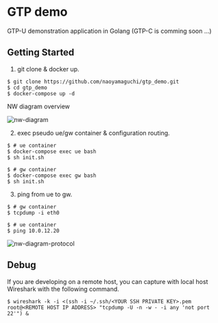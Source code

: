 # GTP demo
GTP-U demonstration application in Golang
(GTP-C is comming soon ...)

## Getting Started
1. git clone & docker up.
```
$ git clone https://github.com/naoyamaguchi/gtp_demo.git
$ cd gtp_demo
$ docker-compose up -d
```
 NW diagram overview 

![nw-diagram](https://raw.githubusercontent.com/naoyamaguchi/gtp_demo/images/nwdiagram.png)

2. exec pseudo ue/gw container & configuration routing.
```
$ # ue container
$ docker-compose exec ue bash
$ sh init.sh

$ # gw container
$ docker-compose exec gw bash
$ sh init.sh
```
3. ping from ue to gw.
```
$ # gw container
$ tcpdump -i eth0

$ # ue container
$ ping 10.0.12.20
```
![nw-diagram-protocol](https://raw.githubusercontent.com/naoyamaguchi/gtp_demo/images/nwdiagram-protocol.png)

## Debug
If you are developing on a remote host, you can capture with local host Wireshark with the following command.
```
$ wireshark -k -i <(ssh -i ~/.ssh/<YOUR SSH PRIVATE KEY>.pem root@<REMOTE HOST IP ADDRESS> "tcpdump -U -n -w - -i any 'not port 22'") &
```


